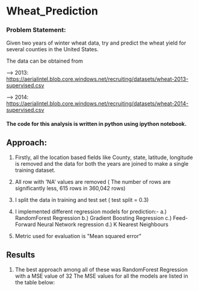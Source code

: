 # Wheat_Prediction

### Problem Statement:
Given two years of winter wheat data, try and predict the wheat yield for several counties in the United States.

The data can be obtained from

--> 2013: https://aerialintel.blob.core.windows.net/recruiting/datasets/wheat-2013-supervised.csv

--> 2014: https://aerialintel.blob.core.windows.net/recruiting/datasets/wheat-2014-supervised.csv

#### The code for this analysis is written in python using ipython notebook.

## Approach:
1. Firstly, all the location based fields like County, state, latitude, longitude is removed and the data for both the years are joined to make a single training dataset.
2. All row with 'NA' values are removed ( The number of rows are significantly less, 615 rows in 360,042 rows)
3. I split the data in training and test set ( test split = 0.3)
4. I implemented different regression models for prediction:-
     a.) RandomForest Regression
     b.) Gradient Boosting Regression
     c.) Feed-Forward Neural Network regression
     d.) K Nearest Neighbours

5. Metric used for evaluation is "Mean squared error"

## Results
1. The best approach among all of these was RandomForest Regression with a MSE value of 32
The MSE values for all the models are listed in the table below:


